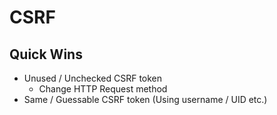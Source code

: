 # CSRF
## Quick Wins
- Unused / Unchecked CSRF token
	- Change HTTP Request method
- Same / Guessable CSRF token (Using username / UID etc.)

